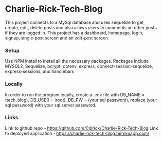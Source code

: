 # Charlie-Rick-Tech-Blog

This project connects to a MySql database and uses sequelize to get, create, edit, delete posts and also allows users to comments on other posts if they are logged in.
This project has a dashboard, homepage, login, signup, single-post screen and an edit-post screen.

### Setup
Use NPM install to install all the necessary packages.
Packages include MYSQL2, Sequelize, bcrypt, dotenv, express, connect-session-sequelize, express-sessions, and handlebars

### Locally
In order to run the program locally, create a .env file with DB_NAME = (tech_blog), DB_USER = (root), DB_PW = (your sql password), replace (your sql password) with your sql server password.

### Links
Link to github repo - https://github.com/Cdjrick/Charlie-Rick-Tech-Blog
Link to deployed application - https://charlie-rick-tech-blog.herokuapp.com/